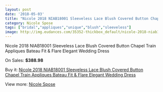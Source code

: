 ```yaml
---
layout: post
date: '2018-05-03'
title: "Nicole 2018 NIAB18001 Sleeveless Lace Blush Covered Button Chapel Train Appliques Bateau Fit & Flare Elegant Wedding Dress"
category: Nicole Spose
tags: ["bridal","appliques","unique","blush","sleeveless"]
image: http://img.eudances.com/35352-thickbox_default/nicole-2018-niab18001-sleeveless-lace-blush-covered-button-chapel-train-appliques-bateau-fit-flare-elegant-wedding-dress.jpg
---
```

Nicole 2018 NIAB18001 Sleeveless Lace Blush Covered Button Chapel Train Appliques Bateau Fit & Flare Elegant Wedding Dress

On Sales: **$388.98**
<a href="https://www.eudances.com/en/nicole-spose/10630-nicole-2018-niab18001-sleeveless-lace-blush-covered-button-chapel-train-appliques-bateau-fit-flare-elegant-wedding-dress.html"><amp-img layout="responsive" width="600" height="600" src="//img.eudances.com/35352-thickbox_default/nicole-2018-niab18001-sleeveless-lace-blush-covered-button-chapel-train-appliques-bateau-fit-flare-elegant-wedding-dress.jpg" alt="Nicole 2018 NIAB18001 Sleeveless Lace Blush Covered Button Chapel Train Appliques Bateau Fit & Flare Elegant Wedding Dress 0" /></a>
<a href="https://www.eudances.com/en/nicole-spose/10630-nicole-2018-niab18001-sleeveless-lace-blush-covered-button-chapel-train-appliques-bateau-fit-flare-elegant-wedding-dress.html"><amp-img layout="responsive" width="600" height="600" src="//img.eudances.com/35354-thickbox_default/nicole-2018-niab18001-sleeveless-lace-blush-covered-button-chapel-train-appliques-bateau-fit-flare-elegant-wedding-dress.jpg" alt="Nicole 2018 NIAB18001 Sleeveless Lace Blush Covered Button Chapel Train Appliques Bateau Fit & Flare Elegant Wedding Dress 1" /></a>
<a href="https://www.eudances.com/en/nicole-spose/10630-nicole-2018-niab18001-sleeveless-lace-blush-covered-button-chapel-train-appliques-bateau-fit-flare-elegant-wedding-dress.html"><amp-img layout="responsive" width="600" height="600" src="//img.eudances.com/35353-thickbox_default/nicole-2018-niab18001-sleeveless-lace-blush-covered-button-chapel-train-appliques-bateau-fit-flare-elegant-wedding-dress.jpg" alt="Nicole 2018 NIAB18001 Sleeveless Lace Blush Covered Button Chapel Train Appliques Bateau Fit & Flare Elegant Wedding Dress 2" /></a>

Buy it: [Nicole 2018 NIAB18001 Sleeveless Lace Blush Covered Button Chapel Train Appliques Bateau Fit & Flare Elegant Wedding Dress](https://www.eudances.com/en/nicole-spose/10630-nicole-2018-niab18001-sleeveless-lace-blush-covered-button-chapel-train-appliques-bateau-fit-flare-elegant-wedding-dress.html "Nicole 2018 NIAB18001 Sleeveless Lace Blush Covered Button Chapel Train Appliques Bateau Fit & Flare Elegant Wedding Dress")

View more: [Nicole Spose](https://www.eudances.com/en/179-nicole-spose "Nicole Spose")